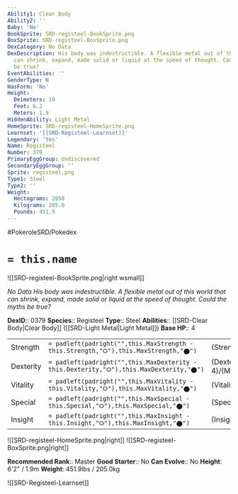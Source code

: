 ```yaml
---
Ability1: Clear Body
Ability2: ''
Baby: 'No'
BookSprite: SRD-registeel-BookSprite.png
BoxSprite: SRD-registeel-BoxSprite.png
DexCategory: No Data
DexDescription: His body was indestructible. A flexible metal out of this world that
  can shrink, expand, made solid or liquid at the speed of thought. Could the myths
  be true?
EventAbilities: ''
GenderType: N
HasForm: 'No'
Height:
  Deimeters: 19
  Feet: 6.2
  Meters: 1.9
HiddenAbility: Light Metal
HomeSprite: SRD-registeel-HomeSprite.png
Learnset: '[[SRD-Registeel-Learnset]]'
Legendary: 'Yes'
Name: Registeel
Number: 379
PrimaryEggGroup: Undiscovered
SecondaryEggGroup: ''
Sprite: registeel.png
Type1: Steel
Type2: ''
Weight:
  Hectograms: 2050
  Kilograms: 205.0
  Pounds: 451.9
---
```


#PokeroleSRD/Pokedex

# `= this.name`

![[SRD-registeel-BookSprite.png|right wsmall]]

*No Data*
*His body was indestructible. A flexible metal out of this world that can shrink, expand, made solid or liquid at the speed of thought. Could the myths be true?*

**DexID**:: 0379
**Species**:: Registeel
**Type**:: Steel
**Abilities**:: [[SRD-Clear Body|Clear Body]] ([[SRD-Light Metal|Light Metal]])
**Base HP**:: 4

|           |                                                                                        |                                          |
| --------- | -------------------------------------------------------------------------------------- | ---------------------------------------- |
| Strength  | `= padleft(padright("",this.MaxStrength - this.Strength,"⭘"),this.MaxStrength,"⬤")`    | (Strength::5)/(MaxStrength::5)   |
| Dexterity | `= padleft(padright("",this.MaxDexterity - this.Dexterity,"⭘"),this.MaxDexterity,"⬤")` | (Dexterity:: 4)/(MaxDexterity::4) |
| Vitality  | `= padleft(padright("",this.MaxVitality - this.Vitality,"⭘"),this.MaxVitality,"⬤")`    | (Vitality::8)/(MaxVitality::8)   |
| Special   | `= padleft(padright("",this.MaxSpecial - this.Special,"⭘"),this.MaxSpecial,"⬤")`       | (Special::5)/(MaxSpecial::5)     |
| Insight   | `= padleft(padright("",this.MaxInsight - this.Insight,"⭘"),this.MaxInsight,"⬤")`       | (Insight::8)/(MaxInsight::8)     |

![[SRD-registeel-HomeSprite.png|right]]
![[SRD-registeel-BoxSprite.png|right]]

**Recommended Rank**:: Master
**Good Starter**:: No
**Can Evolve**:: No
**Height**: 6'2" / 1.9m
**Weight**: 451.9lbs / 205.0kg

![[SRD-Registeel-Learnset]]